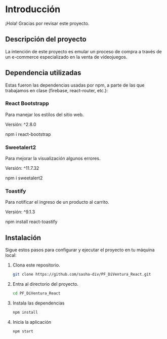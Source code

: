 # Introducción

¡Hola! Gracias por revisar este proyecto.

## Descripción del proyecto

La intención de este proyecto es emular un proceso de compra a través de un e-commerce especializado en la venta de videojuegos.

## Dependencia utilizadas

Estas fueron las dependencias usadas por npm, a parte de las que trabajamos en clase (firebase, react-router, etc.):

### React Bootstrapp

Para manejar los estilos del sitio web.

Versión: ^2.8.0

npm i react-bootstrap 

### Sweetalert2

Para mejorar la visualización algunos errores.

Versión: ^11.7.32

npm i sweetalert2

### Toastify

Para notificar el ingreso de un producto al carrito.

Versión: ^9.1.3

npm install react-toastify

## Instalación

Sigue estos pasos para configurar y ejecutar el proyecto en tu máquina local:

1. Clona este repositorio.
   ```bash
   git clone https://github.com/sasha-div/PF_DiVentura_React.git

2. Entra al directorio del proyecto.
   ```bash
   cd PF_DiVentura_React

3. Instala las dependencias 
   ```bash
   npm install

4. Inicia la aplicación
   ```bash
   npm start

